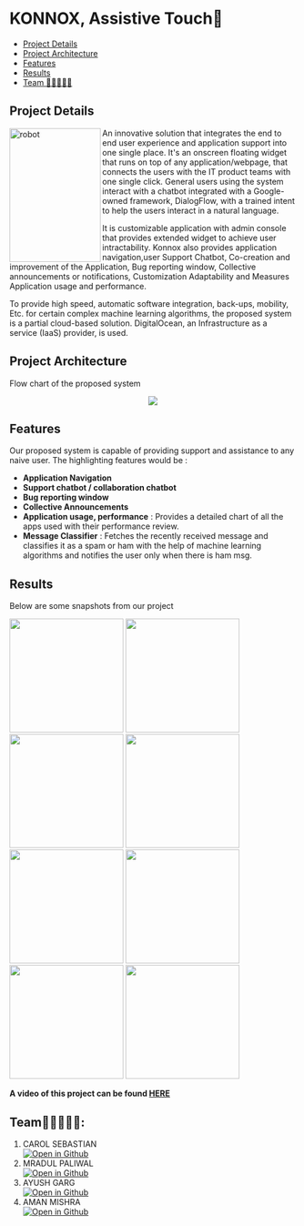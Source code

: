 # KONNOX, Assistive Touch🤖

- [Project Details](#project-details)
- [Project Architecture](#project-architecture)
- [Features](#features)
- [Results](#results)
- [Team 🧑🏻‍🤝‍🧑🏻](#team)


## Project Details

<img src="https://lh3.googleusercontent.com/proxy/yc3ciWP1L-5-gRbSUUaWz_sujUn3gNt3Q_kWowVAKgTzp18Xhfn0NaeyVNaiHxTVfto91rehEuyTijaM5_BL5jQiWXZp0cXdoAUqCgB18qpIzEGYO8CeboTBZ-a-8Kc" align="left" alt="robot" width="160" height="235">

An innovative solution that integrates the end to end user experience and application support into one single place. It's an onscreen floating widget that runs on top of any application/webpage, that connects the users with the IT product teams with one single click. General users using the system interact with a chatbot integrated with a Google-owned framework, DialogFlow, with a trained intent to help the users interact in a natural language.

It is customizable application with admin console that provides extended widget to achieve user intractability. Konnox also provides application navigation,user Support Chatbot, Co-creation and improvement of the Application, Bug reporting window, Collective announcements or notifications, Customization Adaptability and  Measures Application usage and performance.

To provide high speed, automatic software integration, back-ups, mobility, Etc. for certain complex machine learning algorithms, the proposed system is a partial cloud-based solution. DigitalOcean, an Infrastructure as a service (IaaS) provider, is used. 
 

## Project Architecture

Flow chart of the proposed system
<p align="center">
  <img src="https://user-images.githubusercontent.com/46924224/119211405-865a6600-bacf-11eb-8651-8dd5590e3584.png">
</p>

## Features

Our proposed system is capable of providing support and assistance to any naive user. The highlighting features would be : 

<ul>
  <li><b>Application Navigation</b></li>
  <li><b>Support chatbot / collaboration chatbot</b></li>
  <li><b>Bug reporting window</b></li>
  <li><b>Collective Announcements</b></li>
  <li><b>Application usage, performance</b> : Provides a detailed chart of all the apps used with their performance review.</li>
  <li><b>Message Classifier</b> : Fetches the recently received message and classifies it as a spam or ham with the help of machine learning algorithms and notifies the user only when there is ham msg.</li>
</ul>


## Results

Below are some snapshots from our project

<img src="https://user-images.githubusercontent.com/60567138/119172946-28546100-ba84-11eb-92a4-4757b4769a67.png" width="200"> <img src="https://user-images.githubusercontent.com/60567138/119172797-fcd17680-ba83-11eb-9cde-693e1b9b8958.png" width="200"> <img src="https://user-images.githubusercontent.com/60567138/119172658-d9a6c700-ba83-11eb-81e8-50709ca7464e.png" width="200"> <img src="https://user-images.githubusercontent.com/60567138/119172057-0d352180-ba83-11eb-9e11-a7e26bb31757.png" width="200"> <img src="https://user-images.githubusercontent.com/60567138/119172176-3b1a6600-ba83-11eb-80e6-ab34838e6b3b.png" width="200"> <img src="https://user-images.githubusercontent.com/60567138/119172238-52595380-ba83-11eb-85bd-546c0eb4bcde.png" width="200"> <img src="https://user-images.githubusercontent.com/60567138/119172307-68ffaa80-ba83-11eb-8130-d8aa76fcbdf0.png" width="200"> <img src="https://user-images.githubusercontent.com/60567138/119172426-8fbde100-ba83-11eb-8893-293008c6c467.png" width="200">

**A video of this project can be found [HERE](https://drive.google.com/file/d/1QBSHeMziNGnHAwOy_F-8wC53GDaLGxJ0/view?usp=sharing)**


## Team🧑🏻‍🤝‍🧑🏻:

1. CAROL SEBASTIAN <br>[![Open in Github](https://img.shields.io/badge/GitHub-100000?style=for-the-badge&logo=github&logoColor=white)](https://github.com/carol80)
2. MRADUL PALIWAL <br>[![Open in Github](https://img.shields.io/badge/GitHub-100000?style=for-the-badge&logo=github&logoColor=white)](https://github.com/seyus)
3. AYUSH GARG <br> [![Open in Github](https://img.shields.io/badge/GitHub-100000?style=for-the-badge&logo=github&logoColor=white)](https://github.com/Prengineerator)
4. AMAN MISHRA <br> [![Open in Github](https://img.shields.io/badge/GitHub-100000?style=for-the-badge&logo=github&logoColor=white)]()

